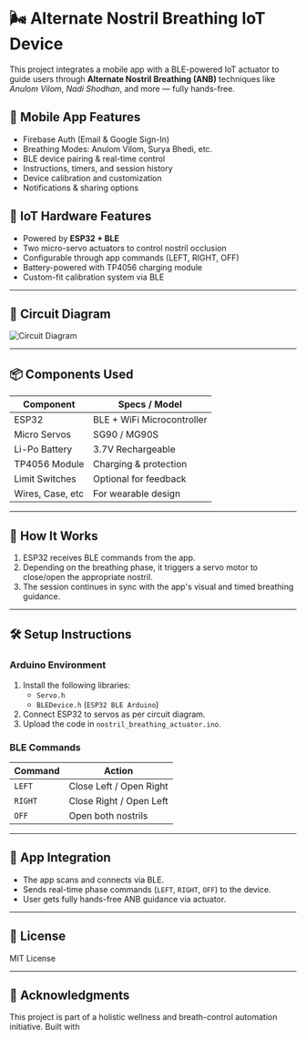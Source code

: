 # 🌬️ Alternate Nostril Breathing IoT Device

This project integrates a mobile app with a BLE-powered IoT actuator to guide users through **Alternate Nostril Breathing (ANB)** techniques like *Anulom Vilom*, *Nadi Shodhan*, and more — fully hands-free.

## 📱 Mobile App Features

- Firebase Auth (Email & Google Sign-In)
- Breathing Modes: Anulom Vilom, Surya Bhedi, etc.
- BLE device pairing & real-time control
- Instructions, timers, and session history
- Device calibration and customization
- Notifications & sharing options

## 🔩 IoT Hardware Features

- Powered by **ESP32 + BLE**
- Two micro-servo actuators to control nostril occlusion
- Configurable through app commands (LEFT, RIGHT, OFF)
- Battery-powered with TP4056 charging module
- Custom-fit calibration system via BLE

---

## 🧠 Circuit Diagram

![Circuit Diagram](./A_schematic_circuit_diagram.png)

---

## 📦 Components Used

| Component         | Specs / Model           |
|------------------|--------------------------|
| ESP32            | BLE + WiFi Microcontroller |
| Micro Servos     | SG90 / MG90S             |
| Li-Po Battery     | 3.7V Rechargeable        |
| TP4056 Module    | Charging & protection     |
| Limit Switches   | Optional for feedback     |
| Wires, Case, etc | For wearable design       |

---

## 🚀 How It Works

1. ESP32 receives BLE commands from the app.
2. Depending on the breathing phase, it triggers a servo motor to close/open the appropriate nostril.
3. The session continues in sync with the app's visual and timed breathing guidance.

---

## 🛠️ Setup Instructions

### Arduino Environment
1. Install the following libraries:
   - `Servo.h`
   - `BLEDevice.h` (`ESP32 BLE Arduino`)
2. Connect ESP32 to servos as per circuit diagram.
3. Upload the code in `nostril_breathing_actuator.ino`.

### BLE Commands
| Command | Action                     |
|---------|----------------------------|
| `LEFT`  | Close Left / Open Right    |
| `RIGHT` | Close Right / Open Left    |
| `OFF`   | Open both nostrils         |

---

## 📲 App Integration

- The app scans and connects via BLE.
- Sends real-time phase commands (`LEFT`, `RIGHT`, `OFF`) to the device.
- User gets fully hands-free ANB guidance via actuator.

---

## 📄 License

MIT License

---

## 🙌 Acknowledgments

This project is part of a holistic wellness and breath-control automation initiative. Built with 

